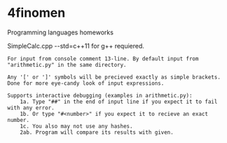 # 4finomen
Programming languages homeworks

SimpleCalc.cpp
	--std=c++11 for g++ requiered.

	For input from console comment 13-line.	By default input from "arithmetic.py" in the same directory.

	Any '[' or ']' symbols will be precieved exactly as simple brackets. Done for more eye-candy look of input expressions.

	Supports interactive debugging (examples in arithmetic.py):
		1a. Type "##" in the end of input line if you expect it to fail with any error.
		1b. Or type "#<number>" if you expect it to recieve an exact number.
		1c. You also may not use any hashes.
		2ab. Program will compare its results with given.
